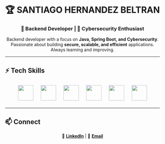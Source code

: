 <h1 align="center">🏆 SANTIAGO HERNANDEZ BELTRAN</h1>

<h3 align="center">🚀 Backend Developer | 🔐 Cybersecurity Enthusiast</h3>

<p align="center">
  Backend developer with a focus on <b>Java, Spring Boot, and Cybersecurity</b>. <br>
  Passionate about building <b>secure, scalable, and efficient</b> applications. Always learning and improving.
</p>

---

## ⚡ Tech Skills

<p align="center">
  <img src="https://cdn.jsdelivr.net/gh/devicons/devicon/icons/java/java-original.svg" width="50" height="50" style="margin: 10px;"/>
  <img src="https://cdn.jsdelivr.net/gh/devicons/devicon/icons/mongodb/mongodb-original.svg" width="50" height="50" style="margin: 10px;"/>
  <img src="https://cdn.jsdelivr.net/gh/devicons/devicon/icons/mysql/mysql-original.svg" width="50" height="50" style="margin: 10px;"/>
  <img src="https://cdn.jsdelivr.net/gh/devicons/devicon/icons/spring/spring-original.svg" width="50" height="50" style="margin: 10px;"/>
  <img src="https://cdn.jsdelivr.net/gh/devicons/devicon/icons/maven/maven-plain.svg" width="50" height="50" style="margin: 10px;"/>
  <img src="https://cdn.jsdelivr.net/gh/devicons/devicon/icons/linux/linux-original.svg" width="50" height="50" style="margin: 10px;"/>
</p>

---

## 📫 Connect

<p align="center">
  🔗 <a href="https://linkedin.com/in/santiago-hernandez-beltran" target="_blank"><b>LinkedIn</b></a> |
  📧 <a href="mailto:santiago.hbeltran98@gmail.com"><b>Email</b></a>
</p>
